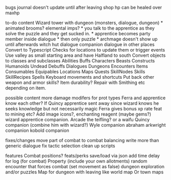 bugs
journal doesn't update until after leaving shop
hp can be healed over maxhp

to-do content
Wizard tower with dungeon  (monsters, dialogue, dungeon)
    * animated brooms? elemental imps?
    * you talk to the apprentice as they solve the puzzle and they get sucked in.
    * apprentice becomes party member inside dialogue
    * then only puzzle
    * archmage doesn't show up until afterwards
witch hut dialogue
companion dialogue in other places
Convert to Typescript
Checks for locations to update them or trigger events
Use valley as small starting area and have Halfland to south
Convert objects to classes and subclasses 
Abilities 
Buffs
Characters
Beasts
Constructs
Humanoids
Undead
Debuffs
Dialogues
Dungeons
Encounters
Items
Consumables
Equipables
Locations
Maps
Quests
SkillNodes
Skills
SkillRecipes
Spells
Keyboard movements and shortcuts
Put back other weapon and armor skills?
Item durability?
Repair with Smithing etc depending on item.


possible content
more damage modifers for prot types
Ferra and apprentice know each other?
If Quincy apprentice sent away since wizard knows he seeks knowledge but not necessarily magic
Ferra gives bonus xp rate feat to mining etc?
Add image icons?,
enchanting reagent (maybe gems?)
wizard apprentice companion. Arcade the teifling? or a waifu
Quincy companion (combine him with wizard?)
Wyle companion
abraham arkwright companion
kobold companion

fixes/changes
move part of combat to combat
balancing
write more than generic dialogue
fix tactic selection
clean up scripts

features
Combat positions?
feats/perks
save/load via json
add time delay for log (for combat)
Property (include your own allotments)
random encounter that forces combat (set movement as false)
dungeon exploration and/or puzzles
Map for dungeon with leaving like world map
Or town maps
